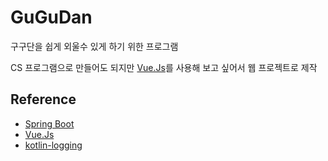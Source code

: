 GuGuDan
========

구구단을 쉽게 외울수 있게 하기 위한 프로그램

CS 프로그램으로 만들어도 되지만 [Vue.Js](https://kr.vuejs.org/v2/guide/index.html)를 사용해 보고 싶어서 웹 프로젝트로 제작



## Reference

* [Spring Boot](https://projects.spring.io/spring-boot/)
* [Vue.Js](https://kr.vuejs.org/v2/guide/index.html)
* [kotlin-logging](https://github.com/MicroUtils/kotlin-logging)

